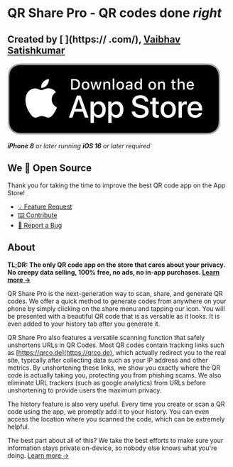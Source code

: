 # QR Share Pro - QR codes done *right*

## Created by [ ](https:// .com/), [Vaibhav Satishkumar](https://github.com/Visual-Studio-Coder)

[![Download on the App Store](.github/download-app-store.svg)](https://apps.apple.com/us/app/qr-share-pro/id6479589995)

***iPhone 8** or later running **iOS 16** or later required*

## We 💖 Open Source

Thank you for taking the time to improve the best QR code app on the App Store!

- [💡 Feature Request](https://github.com/Visual-Studio-Coder/QR-Share-Pro/issues/new?assignees=&labels=&projects=&template=feature_request.md&title=)
- [⌨️ Contribute](CONTRIBUTING.md)
- [🐞 Report a Bug](https://github.com/Visual-Studio-Coder/QR-Share-Pro/issues/new?assignees=&labels=&projects=&template=bug_report.md&title=)

## About

**TL;DR: The only QR code app on the store that cares about your privacy. No creepy data selling, 100% free, no ads, no in-app purchases. [Learn more →](PRIVACY.md)**

QR Share Pro is the next-generation way to scan, share, and generate QR codes. We offer a quick method to generate codes from anywhere on your phone by simply clicking on the share menu and tapping our icon. You will be presented with a beautiful QR code that is as versatile as it looks. It is even added to your history tab after you generate it.

QR Share Pro also features a versatile scanning function that safely unshortens URLs in QR Codes. Most QR codes contain tracking links such as [https://qrco.de](https://qrco.de), which actually redirect you to the real site, typically after collecting data such as your IP address and other metrics. By unshortening these links, we show you exactly where the QR code is actually taking you, protecting you from phishing scams. We also eliminate URL trackers (such as google analytics) from URLs before unshortening to provide users the maximum privacy.

The history feature is also very useful. Every time you create or scan a QR code using the app, we promptly add it to your history. You can even access the location where you scanned the code, which can be extremely helpful.

The best part about all of this? We take the best efforts to make sure your information stays private on-device, so nobody else knows what you're doing. [Learn more →](PRIVACY.md)
